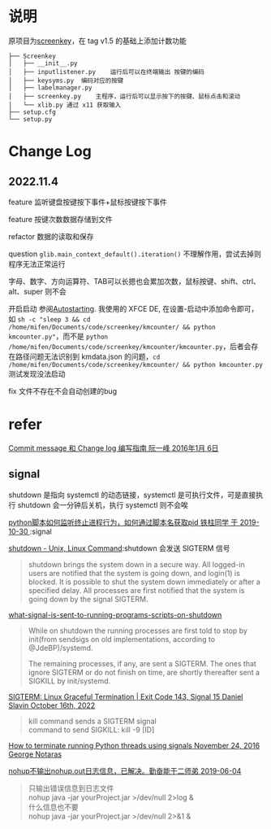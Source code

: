 # 说明

原项目为[screenkey](https://www.thregr.org/~wavexx/software/screenkey/)，在 tag v1.5 的基础上添加计数功能


```
├── Screenkey
│   ├── __init__.py
│   ├── inputlistener.py    运行后可以在终端输出 按键的编码
│   ├── keysyms.py  编码对应的按键
│   ├── labelmanager.py
│   ├── screenkey.py    主程序，运行后可以显示按下的按键、鼠标点击和滚动
│   └── xlib.py 通过 x11 获取输入
├── setup.cfg
└── setup.py
```

# Change Log
## 2022.11.4

feature 监听键盘按键按下事件+鼠标按键按下事件

feature 按键次数数据存储到文件

refactor 数据的读取和保存

question `glib.main_context_default().iteration()` 不理解作用，尝试去掉则程序无法正常运行

字母、数字、方向运算符、TAB可以长摁也会累加次数，鼠标按键、shift、ctrl、alt、super 则不会

开启启动 参阅[Autostarting](https://wiki.archlinux.org/title/Autostarting). 我使用的 XFCE DE, 在设置-启动中添加命令即可，如 `sh -c "sleep 3 && cd /home/mifen/Documents/code/screenkey/kmcounter/ && python kmcounter.py"`，而不是 `python /home/mifen/Documents/code/screenkey/kmcounter/kmcounter.py`，后者会存在路径问题无法识别到 kmdata.json 的问题，`cd /home/mifen/Documents/code/screenkey/kmcounter/ && python kmcounter.py`测试发现没法启动

fix 文件不存在不会自动创建的bug

# refer

[Commit message 和 Change log 编写指南  阮一峰 2016年1月 6日](http://www.ruanyifeng.com/blog/2016/01/commit_message_change_log.html)

## signal

shutdown 是指向 systemctl 的动态链接，systemctl 是可执行文件，可是直接执行 shutdown 会一分钟后关机，执行 systemctl 则不会唉

[python脚本如何监听终止进程行为，如何通过脚本名获取pid 铁柱同学 于 2019-10-30 ](https://blog.csdn.net/LJFPHP/article/details/102827172):signal

[shutdown - Unix, Linux Command](https://www.tutorialspoint.com/unix_commands/shutdown.htm):shutdown 会发送 SIGTERM 信号
> shutdown brings the system down in a secure way. All logged-in users are notified that the system is going down, and login(1) is blocked. It is possible to shut the system down immediately or after a specified delay. All processes are first notified that the system is going down by the signal SIGTERM. 

[what-signal-is-sent-to-running-programs-scripts-on-shutdown](https://unix.stackexchange.com/questions/499761/what-signal-is-sent-to-running-programs-scripts-on-shutdown)
> While on shutdown the running processes are first told to stop by init(from sendsigs on old implementations, according to @JdeBP)/systemd.
>
> The remaining processes, if any, are sent a SIGTERM. The ones that ignore SIGTERM or do not finish on time, are shortly thereafter sent a SIGKILL by init/systemd.

[SIGTERM: Linux Graceful Termination | Exit Code 143, Signal 15 Daniel Slavin October 16th, 2022](https://komodor.com/learn/sigterm-signal-15-exit-code-143-linux-graceful-termination/)
> kill command sends a SIGTERM signal  
> command to send SIGKILL: kill -9 [ID]

[ How to terminate running Python threads using signals November 24, 2016 George Notaras](http://www.g-loaded.eu/2016/11/24/how-to-terminate-running-python-threads-using-signals/)

[nohup不输出nohup.out日志信息，已解决。勤奋能干二师弟 2019-06-04](https://blog.csdn.net/it_erge/article/details/90799556)
> 只输出错误信息到日志文件  
> nohup java -jar yourProject.jar >/dev/null 2>log &   
> 什么信息也不要   
> nohup java -jar yourProject.jar >/dev/null 2>&1 & 

